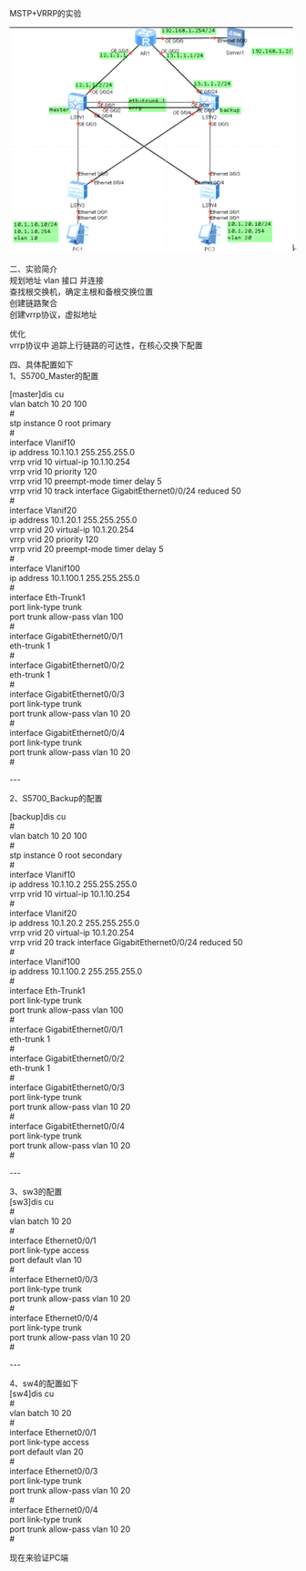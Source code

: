 MSTP+VRRP的实验

![](media/83c12577e44a27873f180945843d74e3.png)

二、实验简介  
规划地址 vlan 接口 并连接  
查找根交换机，确定主根和备根交换位置  
创建链路聚合  
创建vrrp协议，虚拟地址  
  
优化  
vrrp协议中 追踪上行链路的可达性，在核心交换下配置  
  
四、具体配置如下  
1、S5700_Master的配置

[master]dis cu  
vlan batch 10 20 100  
\#  
stp instance 0 root primary  
\#  
interface Vlanif10  
ip address 10.1.10.1 255.255.255.0  
vrrp vrid 10 virtual-ip 10.1.10.254  
vrrp vrid 10 priority 120  
vrrp vrid 10 preempt-mode timer delay 5  
vrrp vrid 10 track interface GigabitEthernet0/0/24 reduced 50  
\#  
interface Vlanif20  
ip address 10.1.20.1 255.255.255.0  
vrrp vrid 20 virtual-ip 10.1.20.254  
vrrp vrid 20 priority 120  
vrrp vrid 20 preempt-mode timer delay 5  
\#  
interface Vlanif100  
ip address 10.1.100.1 255.255.255.0  
\#  
interface Eth-Trunk1  
port link-type trunk  
port trunk allow-pass vlan 100  
\#  
interface GigabitEthernet0/0/1  
eth-trunk 1  
\#  
interface GigabitEthernet0/0/2  
eth-trunk 1  
\#  
interface GigabitEthernet0/0/3  
port link-type trunk  
port trunk allow-pass vlan 10 20  
\#  
interface GigabitEthernet0/0/4  
port link-type trunk  
port trunk allow-pass vlan 10 20  
\#

\---

2、S5700_Backup的配置

[backup]dis cu  
\#  
vlan batch 10 20 100  
\#  
stp instance 0 root secondary  
\#  
interface Vlanif10  
ip address 10.1.10.2 255.255.255.0  
vrrp vrid 10 virtual-ip 10.1.10.254  
\#  
interface Vlanif20  
ip address 10.1.20.2 255.255.255.0  
vrrp vrid 20 virtual-ip 10.1.20.254  
vrrp vrid 20 track interface GigabitEthernet0/0/24 reduced 50  
\#  
interface Vlanif100  
ip address 10.1.100.2 255.255.255.0  
\#  
interface Eth-Trunk1  
port link-type trunk  
port trunk allow-pass vlan 100  
\#  
interface GigabitEthernet0/0/1  
eth-trunk 1  
\#  
interface GigabitEthernet0/0/2  
eth-trunk 1  
\#  
interface GigabitEthernet0/0/3  
port link-type trunk  
port trunk allow-pass vlan 10 20  
\#  
interface GigabitEthernet0/0/4  
port link-type trunk  
port trunk allow-pass vlan 10 20  
\#

\---

3、sw3的配置  
[sw3]dis cu  
\#  
vlan batch 10 20  
\#  
interface Ethernet0/0/1  
port link-type access  
port default vlan 10  
\#  
interface Ethernet0/0/3  
port link-type trunk  
port trunk allow-pass vlan 10 20  
\#  
interface Ethernet0/0/4  
port link-type trunk  
port trunk allow-pass vlan 10 20  
\#

\---

4、sw4的配置如下  
[sw4]dis cu  
\#  
vlan batch 10 20  
\#  
interface Ethernet0/0/1  
port link-type access  
port default vlan 20  
\#  
interface Ethernet0/0/3  
port link-type trunk  
port trunk allow-pass vlan 10 20  
\#  
interface Ethernet0/0/4  
port link-type trunk  
port trunk allow-pass vlan 10 20  
\#

现在来验证PC端
